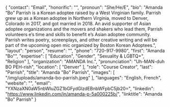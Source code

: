 {
  "contact": "Email",
  "honorific": "",
  "pronoun": "She/He/E",
  "bio": "Amanda “Bo” Parrish is a Korean adoptee raised by a West Virginian family. Parrish grew up as a Korean adoptee in Northern Virginia, moved to Denver, Colorado in 2017, and got married in 2018. An avid supporter of Asian adoptee organizations and the movers and shakers who lead them, Parrish volunteers e’s time and skills to benefit e’s Asian adoptee community. Parrish writes poetry, screenplays, and other creative writing and will be part of the upcoming open mic organized by Boston Korean Adoptees.",
  "layout": "person",
  "resume": "",
  "phone": "720-917-9980",
  "first": "Amanda \"Bo\"",
  "expertise": [
    "Education",
    "Gender",
    "Sexuality & LGBTQ+",
    "Religion"
  ],
  "organization": "AMANDA Inc.",
  "pronunciation": "Uh-MAN-duh BO PEH-rish",
  "location": [
    "Denver"
  ],
  "role": "Course Creator",
  "last": "Parrish",
  "title": "Amanda \"Bo\" Parrish",
  "images": [
    "/img/uploads/amanda-bo-parrish.jpeg"
  ],
  "languages": "English, French",
  "website": "",
  "email": "YXNzaXN0aW5nbWluZGZ1bGFydGlzdEBnbWFpbC5jb20=",
  "linkedin": "https://www.linkedin.com/in/amanda-p-5a000225b/",
  "linktitle": "Amanda \"Bo\" Parrish"
}